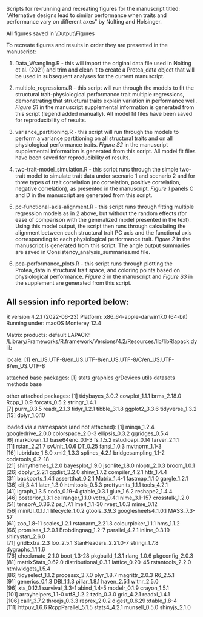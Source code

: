 Scripts for re-running and recreating figures for the manuscript titled: "Alternative designs lead to similar performance when traits and performance vary on different axes" by Nolting and Holsinger.

All figures saved in \Output\Figures

To recreate figures and results in order they are presented in the manuscript:

1. Data_Wrangling.R - this will import the original data file used in Nolting et al. (2021) and trim and clean it to create a Protea_data object that will be used in subsequent analyses for the current manuscript. 

2. multiple_regressions.R - this script will run through the models to fit the structural trait-physiological performance trait multiple regressions, demonstrating that structural traits explain variation in performance well. *Figure S1* in the manuscript supplemental information is generated from this script (legend added manually). All model fit files have been saved for reproducibility of results.

3. variance_partitioning.R - this script will run through the models to perform a variance partitioning on all structural traits and on all physiological performance traits. *Figure S2* in the manuscript supplemental information is generated from this script. All model fit files have been saved for reproducibility of results.

4. two-trait-model_simulation.R - this script runs through the simple two-trait model to simulate trait data under scenario 1 and scenario 2 and for three types of trait correlation (no correlation, positive correlation, negative correlation), as presented in the manuscript. *Figure 1* panels C and D in the manuscript are generated from this script.

5. pc-functional-axis-alignment.R - this script runs through fitting multiple regression models as in 2 above, but without the random effects (for ease of comparison with the generalized model presented in the text). Using this model output, the script then runs through calculating the alignment between each structural trait PC axis and the functional axis corresponding to each physiological performance trait. *Figure 2* in the manuscript is generated from this script. The angle output summaries are saved in Consistency_analysis_summaries.md file.

6. pca-performance_plots.R - this script runs through plotting the Protea_data in structural trait space, and coloring points based on physiological performance. *Figure 3* in the manuscript and *Figure S3* in the supplement are generated from this script.



## All session info reported below:

R version 4.2.1 (2022-06-23)
Platform: x86_64-apple-darwin17.0 (64-bit)
Running under: macOS Monterey 12.4

Matrix products: default
LAPACK: /Library/Frameworks/R.framework/Versions/4.2/Resources/lib/libRlapack.dylib

locale:
[1] en_US.UTF-8/en_US.UTF-8/en_US.UTF-8/C/en_US.UTF-8/en_US.UTF-8

attached base packages:
[1] stats     graphics  grDevices utils     datasets  methods   base     

other attached packages:
 [1] tidybayes_3.0.2 cowplot_1.1.1   brms_2.18.0     Rcpp_1.0.9      forcats_0.5.2   stringr_1.4.1  
 [7] purrr_0.3.5     readr_2.1.3     tidyr_1.2.1     tibble_3.1.8    ggplot2_3.3.6   tidyverse_1.3.2
[13] dplyr_1.0.10   

loaded via a namespace (and not attached):
  [1] minqa_1.2.4          googledrive_2.0.0    colorspace_2.0-3     ellipsis_0.3.2       ggridges_0.5.4      
  [6] markdown_1.1         base64enc_0.1-3      fs_1.5.2             rstudioapi_0.14      farver_2.1.1        
 [11] rstan_2.21.7         svUnit_1.0.6         DT_0.25              fansi_1.0.3          mvtnorm_1.1-3       
 [16] lubridate_1.8.0      xml2_1.3.3           splines_4.2.1        bridgesampling_1.1-2 codetools_0.2-18    
 [21] shinythemes_1.2.0    bayesplot_1.9.0      jsonlite_1.8.0       nloptr_2.0.3         broom_1.0.1         
 [26] dbplyr_2.2.1         ggdist_3.2.0         shiny_1.7.2          compiler_4.2.1       httr_1.4.4          
 [31] backports_1.4.1      assertthat_0.2.1     Matrix_1.4-1         fastmap_1.1.0        gargle_1.2.1        
 [36] cli_3.4.1            later_1.3.0          htmltools_0.5.3      prettyunits_1.1.1    tools_4.2.1         
 [41] igraph_1.3.5         coda_0.19-4          gtable_0.3.1         glue_1.6.2           reshape2_1.4.4      
 [46] posterior_1.3.1      cellranger_1.1.0     vctrs_0.4.1          nlme_3.1-157         crosstalk_1.2.0     
 [51] tensorA_0.36.2       ps_1.7.1             lme4_1.1-30          rvest_1.0.3          mime_0.12           
 [56] miniUI_0.1.1.1       lifecycle_1.0.2      gtools_3.9.3         googlesheets4_1.0.1  MASS_7.3-57         
 [61] zoo_1.8-11           scales_1.2.1         rstanarm_2.21.3      colourpicker_1.1.1   hms_1.1.2           
 [66] promises_1.2.0.1     Brobdingnag_1.2-7    parallel_4.2.1       inline_0.3.19        shinystan_2.6.0     
 [71] gridExtra_2.3        loo_2.5.1            StanHeaders_2.21.0-7 stringi_1.7.8        dygraphs_1.1.1.6    
 [76] checkmate_2.1.0      boot_1.3-28          pkgbuild_1.3.1       rlang_1.0.6          pkgconfig_2.0.3     
 [81] matrixStats_0.62.0   distributional_0.3.1 lattice_0.20-45      rstantools_2.2.0     htmlwidgets_1.5.4   
 [86] tidyselect_1.1.2     processx_3.7.0       plyr_1.8.7           magrittr_2.0.3       R6_2.5.1            
 [91] generics_0.1.3       DBI_1.1.3            pillar_1.8.1         haven_2.5.1          withr_2.5.0         
 [96] xts_0.12.1           survival_3.3-1       abind_1.4-5          modelr_0.1.9         crayon_1.5.1        
[101] arrayhelpers_1.1-0   utf8_1.2.2           tzdb_0.3.0           grid_4.2.1           readxl_1.4.1        
[106] callr_3.7.2          threejs_0.3.3        reprex_2.0.2         digest_0.6.29        xtable_1.8-4        
[111] httpuv_1.6.6         RcppParallel_5.1.5   stats4_4.2.1         munsell_0.5.0        shinyjs_2.1.0  